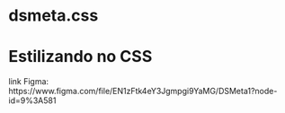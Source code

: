 # dsmeta.css

<h1>Estilizando no CSS</h1>
link Figma: https://www.figma.com/file/EN1zFtk4eY3Jgmpgi9YaMG/DSMeta1?node-id=9%3A581
